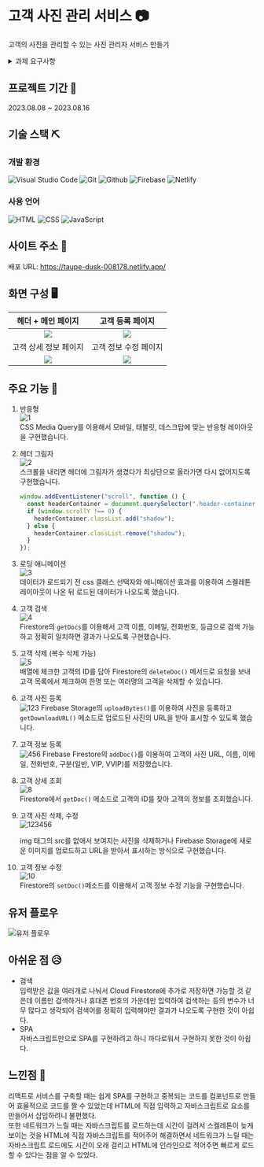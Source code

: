# 고객 사진 관리 서비스 📷

고객의 사진을 관리할 수 있는 사진 관리자 서비스 만들기

<details>
<summary>과제 요구사항</summary>

### [필수 요구사항]

- “AWS S3 / Firebase 같은 서비스”를 이용하여 사진을 관리할 수 있는 페이지를 구현하세요.
- 프로필 페이지를 개발하세요.
- 스크롤이 가능한 형태의 리스팅 페이지를 개발하세요.
- 전체 페이지 데스크탑-모바일 반응형 페이지를 개발하세요.
- 사진을 등록, 수정, 삭제가 가능해야 합니다.
- 유저 플로우를 제작하여 리드미에 추가하세요.
- CSS
  - 애니메이션 구현
  - 상대수치 사용(rem, em)
- JavaScript
  - DOM event 조작

### [선택 요구사항]

- 사진 관리 페이지와 관련된 기타 기능도 고려해 보세요.
- 페이지가 보여지기 전에 로딩 애니메이션이 보이도록 만들어보세요.
- 직원을 등록, 수정, 삭제가 가능하게 해보세요.
- 직원 검색 기능을 추가해 보세요.
- infinity scroll 기능을 추가해 보세요.
- 사진을 편집할 수 있는 기능을 추가해 보세요.
- LocalStorage 사용
</details>

## 프로젝트 기간 📆

2023.08.08 ~ 2023.08.16

## 기술 스택 ⛏️

### 개발 환경

![Visual Studio Code](https://img.shields.io/badge/Visual%20Studio%20Code-007ACC?style=for-the-badge&logo=Visual%20Studio%20Code&logoColor=white)
![Git](https://img.shields.io/badge/Git-F05032?style=for-the-badge&logo=Git&logoColor=white)
![Github](https://img.shields.io/badge/GitHub-181717?style=for-the-badge&logo=GitHub&logoColor=white)
![Firebase](https://img.shields.io/badge/Firebase-FFCA28?style=for-the-badge&logo=Firebase&logoColor=black)
![Netlify](https://img.shields.io/badge/netlify-%23000000.svg?style=for-the-badge&logo=netlify&logoColor=#00C7B7)


### 사용 언어

![HTML](https://img.shields.io/badge/HTML5-E34F26?style=for-the-badge&logo=html5&logoColor=white)
![CSS](https://img.shields.io/badge/CSS3-1572B6?style=for-the-badge&logo=css3&logoColor=white)
![JavaScript](https://img.shields.io/badge/JavaScript-F7DF1E?style=for-the-badge&logo=Javascript&logoColor=white)

## 사이트 주소 🔗

배포 URL: https://taupe-dusk-008178.netlify.app/

## 화면 구성 🖥️

| 헤더 + 메인 페이지 | 고객 등록 페이지 |
| :------------: | :----------: |
| <img width=“500” src="https://github.com/KDT1-FE/Y_FE_JAVASCRIPT_PICTURE/assets/79249376/122ad653-e8b3-44f3-9c0b-a272bcb4ea86"> | <img width=“500” src="https://github.com/KDT1-FE/Y_FE_JAVASCRIPT_PICTURE/assets/79249376/dec94d96-09ff-43fd-85ae-0e253ad97bff"> |
| 고객 상세 정보 페이지 | 고객 정보 수정 페이지 |
| <img width=“500” src="https://github.com/KDT1-FE/Y_FE_JAVASCRIPT_PICTURE/assets/79249376/6efa0c0b-f796-41b9-8f66-6a2f439bc453"> | <img width=“500” src="https://github.com/KDT1-FE/Y_FE_JAVASCRIPT_PICTURE/assets/79249376/18439e31-ff47-44e3-bcdc-0e3adc3793c9"> |

## 주요 기능 🔧

1. 반응형  
   ![1](https://github.com/KDT1-FE/Y_FE_JAVASCRIPT_PICTURE/assets/79249376/be2c3937-90b4-47bb-b45f-263b0c58fce4)  
   CSS Media Query를 이용해서 모바일, 태블릿, 데스크탑에 맞는 반응형 레이아웃을 구현했습니다.
1. 헤더 그림자  
   ![2](https://github.com/KDT1-FE/Y_FE_JAVASCRIPT_PICTURE/assets/79249376/d4dabb59-0cb5-4077-8f64-3bc80fa87bd5)  
   스크롤을 내리면 헤더에 그림자가 생겼다가 최상단으로 올라가면 다시 없어지도록 구현했습니다.
   ```js
   window.addEventListener("scroll", function () {
     const headerContainer = document.querySelector(".header-container");
     if (window.scrollY !== 0) {
       headerContainer.classList.add("shadow");
     } else {
       headerContainer.classList.remove("shadow");
     }
   });
   ```
1. 로딩 애니메이션  
   ![3](https://github.com/KDT1-FE/Y_FE_JAVASCRIPT_PICTURE/assets/79249376/fbd72fb6-0e34-4899-9314-9b282b7d1dd1)  
   데이터가 로드되기 전 css 클래스 선택자와 애니매이션 효과를 이용하여 스켈레톤 레이아웃이 나온 뒤 로드된 데이터가 나오도록 했습니다.

1. 고객 검색  
   ![4](https://github.com/KDT1-FE/Y_FE_JAVASCRIPT_PICTURE/assets/79249376/ee94ab8c-b1d4-4e84-ac51-7369780830f2)  
   Firestore의 `getDocs`를 이용해서 고객 이름, 이메일, 전화번호, 등급으로 검색 가능하고 정확히 일치하면 결과가 나오도록 구현했습니다.
1. 고객 삭제 (복수 삭제 가능)  
   ![5](https://github.com/KDT1-FE/Y_FE_JAVASCRIPT_PICTURE/assets/79249376/f31fe458-dd7f-4ca7-a193-0372380ba0b9)  
   배열에 체크한 고객의 ID를 담아 Firestore의 `deleteDoc()` 메서드로 요청을 보내 고객 목록에서 체크하여 한명 또는 여러명의 고객을 삭제할 수 있습니다.
1. 고객 사진 등록  
   ![123](https://github.com/KDT1-FE/Y_FE_JAVASCRIPT_PICTURE/assets/79249376/8c8765ce-a569-4851-91f9-890242763002)
   Firebase Storage의 `uploadBytes()`를 이용하여 사진을 등록하고 `getDownloadURL()` 메소드로 업로드된 사진의 URL을 받아 표시할 수 있도록 했습니다.

1. 고객 정보 등록  
   ![456](https://github.com/KDT1-FE/Y_FE_JAVASCRIPT_PICTURE/assets/79249376/b4e88ae7-d33a-4766-9253-d9aee9a60881)
   Firebase Firestore의 `addDoc()`를 이용하여 고객의 사진 URL, 이름, 이메일, 전화번호, 구분(일반, VIP, VVIP)를 저장했습니다.

1. 고객 상세 조회  
   ![8](https://github.com/KDT1-FE/Y_FE_JAVASCRIPT_PICTURE/assets/79249376/b3349387-2ed5-45b3-81ca-73a2e3f975d4)  
   Firestore에서 `getDoc()` 메소드로 고객의 ID를 찾아 고객의 정보를 조회했습니다.

1. 고객 사진 삭제, 수정  
   ![123456](https://github.com/KDT1-FE/Y_FE_JAVASCRIPT_PICTURE/assets/79249376/264016ce-6b42-4449-a696-b2c6900f905a)

   img 태그의 src를 없애서 보여지는 사진을 삭제하거나 Firebase Storage에 새로운 이미지를 업로드하고 URL을 받아서 표시하는 방식으로 구현했습니다.

1. 고객 정보 수정  
   ![10](https://github.com/KDT1-FE/Y_FE_JAVASCRIPT_PICTURE/assets/79249376/439f271a-4175-4597-bcc0-a95e1dc7041a)  
   Firestore의 `setDoc()`메소드를 이용해서 고객 정보 수정 기능을 구현했습니다.

## 유저 플로우

![유저 플로우](https://github.com/KDT1-FE/Y_FE_JAVASCRIPT_PICTURE/assets/79249376/50b0756f-6940-4708-83f5-1c15baa50343)

## 아쉬운 점 😥

- 검색  
  입력받은 값을 여러개로 나눠서 Cloud Firestore에 추가로 저장하면 가능할 것 같은데 이름만 검색하거나 휴대폰 번호의 가운데만 입력하여 검색하는 등의 변수가 너무 많다고 생각되어 검색어를 정확히 입력해야만 결과가 나오도록 구현한 것이 아쉽다.
- SPA  
  자바스크립트만으로 SPA를 구현하려고 하니 까다로워서 구현하지 못한 것이 아쉽다.

## 느낀점 🧐

리액트로 서비스를 구축할 때는 쉽게 SPA를 구현하고 중복되는 코드를 컴포넌트로 만들어 효율적으로 코드를 짤 수 있었는데 HTML에 직접 입력하고 자바스크립트로 요소를 만들어서 삽입하려니 불편했다.  
또한 네트워크가 느릴 때는 자바스크립트를 로드하는데 시간이 걸려서 스켈레톤이 늦게 보이는 것을 HTML에 직접 자바스크립트를 적어주어 해결하면서 네트워크가 느릴 때는 자바스크립트 로드에도 시간이 오래 걸리고 HTML에 인라인으로 적어주면 빠르게 로드할 수 있다는 점을 알 수 있었다.
